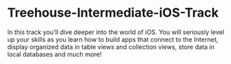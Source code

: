 # Treehouse-Intermediate-iOS-Track
In this track you’ll dive deeper into the world of iOS. You will seriously level up your skills as you learn how to build apps that connect to the Internet, display organized data in table views and collection views, store data in local databases and much more!
